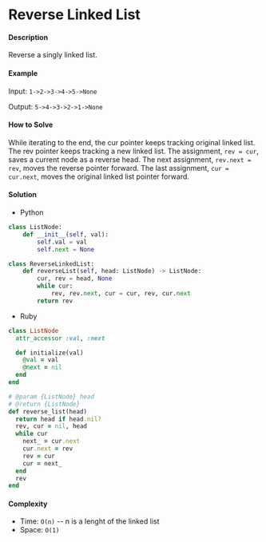 # Reverse Linked List

#### Description

Reverse a singly linked list.

#### Example
Input: `1->2->3->4->5->None`

Output: `5->4->3->2->1->None`

#### How to Solve

While iterating to the end, the cur pointer keeps tracking original linked list. The rev pointer keeps tracking a new linked list. The assignment, `rev = cur`, saves a current node as a reverse head.
The next assignment, `rev.next = rev`, moves the reverse pointer forward.
The last assignment, `cur = cur.next`, moves the original linked list pointer forward.

#### Solution
- Python

```python
class ListNode:
    def __init__(self, val):
        self.val = val
        self.next = None

class ReverseLinkedList:
    def reverseList(self, head: ListNode) -> ListNode:
        cur, rev = head, None
        while cur:
            rev, rev.next, cur = cur, rev, cur.next
        return rev
```

- Ruby

```ruby
class ListNode
  attr_accessor :val, :next

  def initialize(val)
    @val = val
    @next = nil
  end
end

# @param {ListNode} head
# @return {ListNode}
def reverse_list(head)
  return head if head.nil?
  rev, cur = nil, head
  while cur
    next_ = cur.next
    cur.next = rev
    rev = cur
    cur = next_
  end
  rev
end
```

#### Complexity
- Time: `O(n)`  -- n is a lenght of the linked list
- Space: `O(1)`
